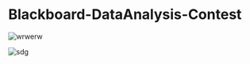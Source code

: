 # Blackboard-DataAnalysis-Contest

![wrwerw](https://user-images.githubusercontent.com/77988367/230776872-aacd16d3-435f-40c9-abd8-88bf354a9e78.jpg)


![sdg](https://user-images.githubusercontent.com/77988367/230777546-84196cbd-9e96-4efe-88f4-0e4203d05190.jpg)
